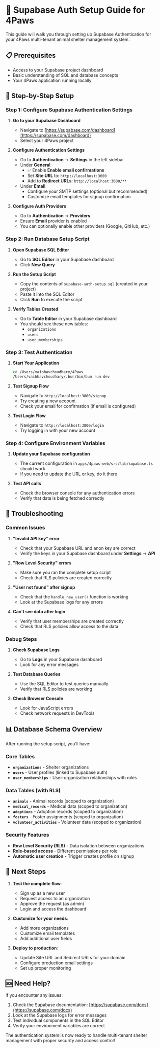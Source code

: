 # 🔐 Supabase Auth Setup Guide for 4Paws

This guide will walk you through setting up Supabase Authentication for your 4Paws multi-tenant animal shelter management system.

## 📋 Prerequisites

- Access to your Supabase project dashboard
- Basic understanding of SQL and database concepts
- Your 4Paws application running locally

## 🚀 Step-by-Step Setup

### Step 1: Configure Supabase Authentication Settings

1. **Go to your Supabase Dashboard**
   - Navigate to [https://supabase.com/dashboard](https://supabase.com/dashboard)
   - Select your 4Paws project

2. **Configure Authentication Settings**
   - Go to **Authentication** → **Settings** in the left sidebar
   - Under **General**:
     - ✅ Enable **Enable email confirmations**
     - Set **Site URL** to: `http://localhost:3000`
     - Add to **Redirect URLs**: `http://localhost:3000/**`
   - Under **Email**:
     - Configure your SMTP settings (optional but recommended)
     - Customize email templates for signup confirmation

3. **Configure Auth Providers**
   - Go to **Authentication** → **Providers**
   - Ensure **Email** provider is enabled
   - You can optionally enable other providers (Google, GitHub, etc.)

### Step 2: Run Database Setup Script

1. **Open Supabase SQL Editor**
   - Go to **SQL Editor** in your Supabase dashboard
   - Click **New Query**

2. **Run the Setup Script**
   - Copy the contents of `supabase-auth-setup.sql` (created in your project)
   - Paste it into the SQL Editor
   - Click **Run** to execute the script

3. **Verify Tables Created**
   - Go to **Table Editor** in your Supabase dashboard
   - You should see these new tables:
     - `organizations`
     - `users`
     - `user_memberships`

### Step 3: Test Authentication

1. **Start Your Application**
   ```bash
   cd /Users/vaibhavchoudhary/4Paws
   /Users/vaibhavchoudhary/.bun/bin/bun run dev
   ```

2. **Test Signup Flow**
   - Navigate to `http://localhost:3000/signup`
   - Try creating a new account
   - Check your email for confirmation (if email is configured)

3. **Test Login Flow**
   - Navigate to `http://localhost:3000/login`
   - Try logging in with your new account

### Step 4: Configure Environment Variables

1. **Update your Supabase configuration**
   - The current configuration in `apps/4paws-web/src/lib/supabase.ts` should work
   - If you need to update the URL or key, do it there

2. **Test API calls**
   - Check the browser console for any authentication errors
   - Verify that data is being fetched correctly

## 🔧 Troubleshooting

### Common Issues

1. **"Invalid API key" error**
   - Check that your Supabase URL and anon key are correct
   - Verify the keys in your Supabase dashboard under **Settings** → **API**

2. **"Row Level Security" errors**
   - Make sure you ran the complete setup script
   - Check that RLS policies are created correctly

3. **"User not found" after signup**
   - Check that the `handle_new_user()` function is working
   - Look at the Supabase logs for any errors

4. **Can't see data after login**
   - Verify that user memberships are created correctly
   - Check that RLS policies allow access to the data

### Debug Steps

1. **Check Supabase Logs**
   - Go to **Logs** in your Supabase dashboard
   - Look for any error messages

2. **Test Database Queries**
   - Use the SQL Editor to test queries manually
   - Verify that RLS policies are working

3. **Check Browser Console**
   - Look for JavaScript errors
   - Check network requests in DevTools

## 📊 Database Schema Overview

After running the setup script, you'll have:

### Core Tables
- **`organizations`** - Shelter organizations
- **`users`** - User profiles (linked to Supabase auth)
- **`user_memberships`** - User-organization relationships with roles

### Data Tables (with RLS)
- **`animals`** - Animal records (scoped to organization)
- **`medical_records`** - Medical data (scoped to organization)
- **`adoptions`** - Adoption records (scoped to organization)
- **`fosters`** - Foster assignments (scoped to organization)
- **`volunteer_activities`** - Volunteer data (scoped to organization)

### Security Features
- **Row Level Security (RLS)** - Data isolation between organizations
- **Role-based access** - Different permissions per role
- **Automatic user creation** - Trigger creates profile on signup

## 🎯 Next Steps

1. **Test the complete flow**:
   - Sign up as a new user
   - Request access to an organization
   - Approve the request (as admin)
   - Login and access the dashboard

2. **Customize for your needs**:
   - Add more organizations
   - Customize email templates
   - Add additional user fields

3. **Deploy to production**:
   - Update Site URL and Redirect URLs for your domain
   - Configure production email settings
   - Set up proper monitoring

## 🆘 Need Help?

If you encounter any issues:

1. Check the Supabase documentation: [https://supabase.com/docs](https://supabase.com/docs)
2. Look at the Supabase logs for error messages
3. Test individual components in the SQL Editor
4. Verify your environment variables are correct

The authentication system is now ready to handle multi-tenant shelter management with proper security and access control!
